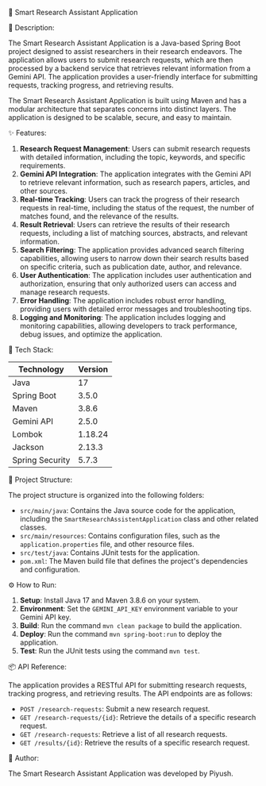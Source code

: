 🚀 Smart Research Assistant Application

📖 Description:

The Smart Research Assistant Application is a Java-based Spring Boot project designed to assist researchers in their research endeavors. The application allows users to submit research requests, which are then processed by a backend service that retrieves relevant information from a Gemini API. The application provides a user-friendly interface for submitting requests, tracking progress, and retrieving results.

The Smart Research Assistant Application is built using Maven and has a modular architecture that separates concerns into distinct layers. The application is designed to be scalable, secure, and easy to maintain.

✨ Features:

1. **Research Request Management**: Users can submit research requests with detailed information, including the topic, keywords, and specific requirements.
2. **Gemini API Integration**: The application integrates with the Gemini API to retrieve relevant information, such as research papers, articles, and other sources.
3. **Real-time Tracking**: Users can track the progress of their research requests in real-time, including the status of the request, the number of matches found, and the relevance of the results.
4. **Result Retrieval**: Users can retrieve the results of their research requests, including a list of matching sources, abstracts, and relevant information.
5. **Search Filtering**: The application provides advanced search filtering capabilities, allowing users to narrow down their search results based on specific criteria, such as publication date, author, and relevance.
6. **User Authentication**: The application includes user authentication and authorization, ensuring that only authorized users can access and manage research requests.
7. **Error Handling**: The application includes robust error handling, providing users with detailed error messages and troubleshooting tips.
8. **Logging and Monitoring**: The application includes logging and monitoring capabilities, allowing developers to track performance, debug issues, and optimize the application.

🧰 Tech Stack:

| Technology | Version |
| --- | --- |
| Java | 17 |
| Spring Boot | 3.5.0 |
| Maven | 3.8.6 |
| Gemini API | 2.5.0 |
| Lombok | 1.18.24 |
| Jackson | 2.13.3 |
| Spring Security | 5.7.3 |

📁 Project Structure:

The project structure is organized into the following folders:
* `src/main/java`: Contains the Java source code for the application, including the `SmartResearchAssistentApplication` class and other related classes.
* `src/main/resources`: Contains configuration files, such as the `application.properties` file, and other resource files.
* `src/test/java`: Contains JUnit tests for the application.
* `pom.xml`: The Maven build file that defines the project's dependencies and configuration.

⚙️ How to Run:

1. **Setup**: Install Java 17 and Maven 3.8.6 on your system.
2. **Environment**: Set the `GEMINI_API_KEY` environment variable to your Gemini API key.
3. **Build**: Run the command `mvn clean package` to build the application.
4. **Deploy**: Run the command `mvn spring-boot:run` to deploy the application.
5. **Test**: Run the JUnit tests using the command `mvn test`.
   
📦 API Reference:

The application provides a RESTful API for submitting research requests, tracking progress, and retrieving results. The API endpoints are as follows:
* `POST /research-requests`: Submit a new research request.
* `GET /research-requests/{id}`: Retrieve the details of a specific research request.
* `GET /research-requests`: Retrieve a list of all research requests.
* `GET /results/{id}`: Retrieve the results of a specific research request.

👤 Author:

The Smart Research Assistant Application was developed by Piyush.
